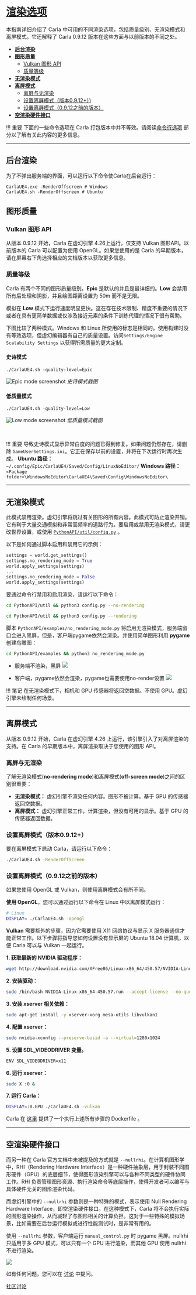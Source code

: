 # [渲染选项](https://carla.readthedocs.io/en/latest/adv_rendering_options/#no-rendering-mode) 

本指南详细介绍了 Carla 中可用的不同渲染选项，包括质量级别、无渲染模式和离屏模式。它还解释了 Carla 0.9.12 版本在这些方面与以前版本的不同之处。

- [__后台渲染__](#render_off_screen)
- [__图形质量__](#graphics-quality)
	- [Vulkan 图形 API](#vulkan-graphics-api)  
	- [质量等级](#quality-levels)  
- [__无渲染模式__](#no-rendering-mode)  
- [__离屏模式__](#off-screen-mode)  
    - [离屏与无渲染](#off-screen-vs-no-rendering)
    - [设置离屏模式（版本0.9.12+）)](#setting-off-screen-mode-version-0912)
    - [设置离屏模式（0.9.12之前的版本）](#setting-off-screen-mode-versions-prior-to-0912)
- [__空渲染硬件接口__](#nullrhi)  


!!! 重要
    下面的一些命令选项在 Carla 打包版本中并不等效。请阅读[命令行选项](start_quickstart.md#command-line-options) 部分以了解有关此内容的更多信息。

---
## 后台渲染 <span id="render_off_screen"></span>
为了不弹出服务端的界面，可以运行以下命令使Carla在后台运行：
```shell
CarlaUE4.exe -RenderOffscreen # Windows
CarlaUE4.sh -RenderOffscreen # Ubuntu
```


## 图形质量 <span id="vulkan-graphics-api"></span>

### Vulkan 图形 API <span id="recording"></span>

从版本 0.9.12 开始，Carla 在虚幻引擎 4.26上运行，仅支持 Vulkan 图形API。以前版本的 Carla 可以配置为使用 OpenGL。如果您使用的是 Carla 的早期版本，请在屏幕右下角选择相应的文档版本以获取更多信息。

### 质量等级 <span id="quality-levels"></span>

Carla 有两个不同的图形质量级别。__Epic__ 是默认的并且是最详细的。__Low__ 会禁用所有后处理和阴影，并且绘图距离设置为 50m 而不是无限。

模拟在 __Low__ 模式下运行速度明显更快。这在存在技术限制、精度不重要的情况下或者在具有更简单数据或仅涉及接近元素的条件下训练代理的情况下很有帮助。

下图比较了两种模式。Windows 和 Linux 所使用的标志是相同的。使用构建时没有等效选项，但虚幻编辑器有自己的质量设置。访问`Settings/Engine Scalability Settings` 以获得所需质量的更大定制。


#### 史诗模式
`./CarlaUE4.sh -quality-level=Epic`

![Epic mode screenshot](img/rendering_quality_epic.jpg)
*史诗模式截图*

#### 低质量模式
`./CarlaUE4.sh -quality-level=Low`

![Low mode screenshot](img/rendering_quality_low.jpg)
*低质量模式截图*

<br>

!!! 重要
    导致史诗模式显示异常白度的问题已得到修复。如果问题仍然存在，请删除 `GameUserSettings.ini`。它正在保存以前的设置，并将在下次运行时再次生成。 __Ubuntu 路径：__ `  ~/.config/Epic/CarlaUE4/Saved/Config/LinuxNoEditor/` __Windows 路径：__ `<Package folder>\WindowsNoEditor\CarlaUE4\Saved\Config\WindowsNoEditor\`

---
## 无渲染模式 <span id="no-rendering-mode"></span>

此模式禁用渲染。虚幻引擎将跳过有关图形的所有内容。此模式可防止渲染开销。它有利于大量交通模拟和非常高频率的道路行为。要启用或禁用无渲染模式，请更改世界设置，或使用 [`PythonAPI/util/config.py`](https://github.com/OpenHUTB/doc/blob/master/src/util/config.py) 。

以下是如何通过脚本启用和禁用它的示例：

```py
settings = world.get_settings()
settings.no_rendering_mode = True
world.apply_settings(settings)
...
settings.no_rendering_mode = False
world.apply_settings(settings)
```
要通过命令行禁用和启用渲染，请运行以下命令：

```sh
cd PythonAPI/util && python3 config.py --no-rendering
```
```sh
cd PythonAPI/util && python3 config.py --rendering
```

脚本 `PythonAPI/examples/no_rendering_mode.py` 将启用无渲染模式，服务端窗口会进入黑屏，但是，客户端pygame依然会渲染。并使用简单图形利用 __pygame__ 创建鸟瞰图：

```sh
cd PythonAPI/examples && python3 no_rendering_mode.py
```

- 服务端不渲染，黑屏
![](img/rendering/no_rendering_server.png)

- 客户端，pygame依然会渲染，pygame也需要使用no-render设置
![](img/rendering/no_rendering_client.png)

!!! 笔记
    在无渲染模式下，相机和 GPU 传感器将返回空数据。不使用 GPU。虚幻引擎未绘制任何场景。

---
## 离屏模式 <span id="off-screen-mode"></span>

从版本 0.9.12 开始，Carla 在虚幻引擎 4.26 上运行，该引擎引入了对离屏渲染的支持。在 Carla 的早期版本中，离屏渲染取决于您使用的图形 API。


### 离屏与无渲染 <span id="off-screen-vs-no-rendering"></span>

了解无渲染模式(__no-rendering mode__)和离屏模式(__off-screen mode__)之间的区别很重要：

- __无渲染模式：__ 虚幻引擎不渲染任何内容。图形不被计算。基于 GPU 的传感器返回空数据。
- __离屏模式：__ 虚幻引擎正常工作，计算渲染，但没有可用的显示。基于 GPU 的传感器返回数据。

### 设置离屏模式（版本0.9.12+） <span id="setting-off-screen-mode-version-0912"></span>

要在离屏模式下启动 Carla，请运行以下命令：

```sh
./CarlaUE4.sh -RenderOffScreen
```

### 设置离屏模式（0.9.12之前的版本） <span id="setting-off-screen-mode-versions-prior-to-0912"></span>

如果您使用 OpenGL 或 Vulkan，则使用离屏模式会有所不同。

__使用 OpenGL__，您可以通过运行以下命令在 Linux 中以离屏模式运行：

```sh
# Linux
DISPLAY= ./CarlaUE4.sh -opengl
```

__Vulkan__ 需要额外的步骤，因为它需要使用 X11 网络协议与显示 X 服务器通信才能正常工作。以下步骤将指导您如何设置没有显示屏的 Ubuntu 18.04 计算机，以便 Carla 可以与 Vulkan 一起运行。

__1. 获取最新的 NVIDIA 驱动程序：__

```sh
wget http://download.nvidia.com/XFree86/Linux-x86_64/450.57/NVIDIA-Linux-x86_64-450.57.run
```

__2. 安装驱动：__

```sh
sudo /bin/bash NVIDIA-Linux-x86_64-450.57.run --accept-license --no-questions --ui=none
```

__3. 安装 xserver 相关依赖：__

```sh
sudo apt-get install -y xserver-xorg mesa-utils libvulkan1
```

__4. 配置 xserver：__

```sh
sudo nvidia-xconfig --preserve-busid -a --virtual=1280x1024
```

__5. 设置 SDL_VIDEODRIVER 变量。__

```sh
ENV SDL_VIDEODRIVER=x11
```

__6. 运行 xserver：__

```sh
sudo X :0 &
```

__7. 运行 Carla：__

```sh
DISPLAY=:0.GPU ./CarlaUE4.sh -vulkan
```

Carla 在 [这里](https://github.com/carla-simulator/carla/blob/0.9.12/Util/Docker/Release.Dockerfile) 提供了一个执行上述所有步骤的 Dockerfile 。

---

## 空渲染硬件接口 <span id="nullrhi"></span>

而另一种在 Carla 官方文档中未被提及的方式就是 `--nullrhi`。在计算机图形学中，RHI（Rendering Hardware Interface）是一种硬件抽象层，用于封装不同图形硬件（GPU）的底层细节，使得图形渲染引擎可以与各种不同类型的硬件协同工作。RHI 负责管理图形资源、执行渲染命令等底层操作，使得开发者可以编写与具体硬件无关的图形渲染代码。

而虚幻引擎中的 `--nullrhi` 参数则是一种特殊的模式，表示使用 Null Rendering Hardware Interface，即空渲染硬件接口。在这种模式下，Carla 将不会执行实际的图形渲染操作，从而减轻了与图形相关的计算负担。这对于一些特殊的模拟场景，比如需要在后台运行模拟或进行性能测试时，是非常有用的。

使用 `--nullrhi` 参数，客户端运行 `manual_control.py` 时 pygame 黑屏。nullrhi 只适用于多 GPU 模式，可以只有一个 GPU 进行渲染，而其他 GPU 使用 nullrhi 不进行渲染。

![](img/rendering/nullrhi.png)


如有任何问题，您可以在 [讨论](https://github.com/orgs/OpenHUTB/discussions) 中提问。

<div class="build-buttons">
<p>
<a href="https://github.com/orgs/OpenHUTB/discussions" target="_blank" class="btn btn-neutral" title="Go to the Carla forum">
社区讨论</a>
</p>
</div>
